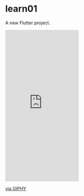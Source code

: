 # learn01

A new Flutter project.
<iframe src="https://giphy.com/embed/Rjpxg2s5svKtk8cejg" width="232" height="480" frameBorder="0" class="giphy-embed" allowFullScreen></iframe><p><a href="https://giphy.com/gifs/flutter-Rjpxg2s5svKtk8cejg">via GIPHY</a></p>
